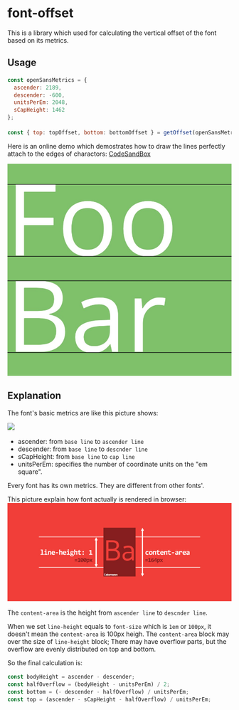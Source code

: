 # font-offset

This is a library which used for calculating the vertical offset of the font based on its metrics.

## Usage

```javascript
const openSansMetrics = {
  ascender: 2189,
  descender: -600,
  unitsPerEm: 2048,
  sCapHeight: 1462
};

const { top: topOffset, bottom: bottomOffset } = getOffset(openSansMetrics);
```

Here is an online demo which demostrates how to draw the lines perfectly attach to the edges of charactors:
[CodeSandBox](https://codesandbox.io/s/modest-hofstadter-pdbs1?file=/src/index.js:540-903)

![](./screenshot.jpg)

## Explanation

The font's basic metrics are like this picture shows:

![](https://how-ocr-works.com/images/resolution/letter-body.png)

- ascender: from `base line` to `ascender line`
- descender: from `base line` to `descnder line`
- sCapHeight: from `base line` to `cap line`
- unitsPerEm: specifies the number of coordinate units on the "em square".

Every font has its own metrics. They are different from other fonts'.

This picture explain how font actually is rendered in browser:
![](./font.png)

The `content-area` is the height from `ascender line` to `descnder line`.

When we set `line-height` equals to `font-size` which is `1em` or `100px`, it doesn't mean the `content-area` is 100px heigh. The `content-area` block may over the size of `line-height` block; There may have overflow parts, but the overflow are evenly distributed on top and bottom. 

So the final calculation is:
```javascript
const bodyHeight = ascender - descender;
const halfOverflow = (bodyHeight - unitsPerEm) / 2;
const bottom = (- descender - halfOverflow) / unitsPerEm;
const top = (ascender - sCapHeight - halfOverflow) / unitsPerEm;
```


